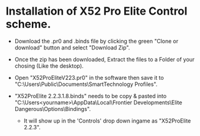 # Installation of X52 Pro Elite Control scheme.

 * Download the .pr0 and .binds file by clicking the green "Clone or download" button and select "Download Zip".
  
  * Once the zip has been downloaded, Extract the files to a Folder of your chosing (Like the desktop).
  
  * Open "X52ProEliteV223.pr0" in the software then save it to "C:\Users\Public\Documents\SmartTechnology Profiles".
  
  * "X52ProElite 2.2.3.1.8.binds" needs to be copy & pasted into "C:\Users\<yourname>\AppData\Local\Frontier Developments\Elite Dangerous\Options\Bindings".
    * It will show up in the 'Controls' drop down ingame as "X52ProElite 2.2.3".
